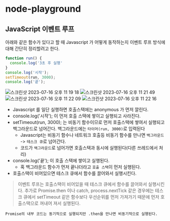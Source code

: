 # node-playground


## JavaScript 이벤트 루프

아래와 같은 함수가 있다고 할 때 Javascript 가 어떻게 동작하는지 이벤트 루프 방식에 대해 간단히 정리할려고 한다.

~~~javascript
function run() {
  console.log('3초 후 실행'
}
console.log('시작');
setTimeout(run, 3000);
console.log('끝');

~~~

![스크린샷 2023-07-16 오후 11 19 18](https://github.com/russell-seo/node-playground/assets/79154652/c889ebfb-b6d6-446a-ad2e-97b827d8e9cb)
![스크린샷 2023-07-16 오후 11 21 49](https://github.com/russell-seo/node-playground/assets/79154652/ff628f7d-350d-4d38-8eeb-460e4b2207e1)
![스크린샷 2023-07-16 오후 11 22 09](https://github.com/russell-seo/node-playground/assets/79154652/3afb41f7-e809-44fc-8c2a-1cbd7f6667ea)
![스크린샷 2023-07-16 오후 11 22 16](https://github.com/russell-seo/node-playground/assets/79154652/58974fd9-8ba1-4323-8207-5687cbd32df8)


- Javascript 를 일단 실행하면 호출스택에는 anonymous 가 먼저 깔린다.
- console.log('시작'); 이 먼저 호출 스택에 쌓이고 실행되고 사라진다.
- setTimeout(run, 3000); 는 비동기 함수이므로 먼저 호출스택에 쌓여서 실행되고 백그라운드로 넘어간다. 백그라운드에는 `타이머(run, 3000)`로 입력된다
  - Javascript는 비동기 함수나 네트워크 호출등 비동기 함수를 만나면 `백그라운드` -> `테스크 큐`로 넘어간다.
  - 코드가 `백그라운드`로 넘어가면 호출스택과 동시에 실행된다(다른 쓰레드에서 처리)
- console.log('끝'); 이 호출 스택에 쌓이고 실행된다.
  - 혹 백그라운드 함수가 먼저 끝나더라고 `호출 스택`이 먼저 실행된다.
- 호출스택이 비어있으면 테스크 큐에서 함수를 끌어와서 실행시킨다.

> 이벤트 루프는 호출스택이 비어있을 때 테스크 큐에서 함수를 끌어와서 실행시킨다.
> 추가로 Promise.then 이나 catch, process.nextTick 같은 경우에는 테스크 큐에서 setTimeout 같은 함수보다 우선순위를 먼저 가져가기 때문에 먼저 호출스택으로 꺼내어 져서 실행된다.

`Promise의 내부 코드는 동기적으로 실행되지만 .then을 만나면 비동기적으로 실행된다.`
